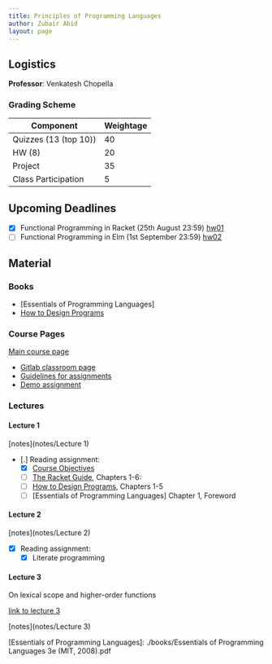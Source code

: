 ```yaml
---
title: Principles of Programming Languages
author: Zubair Abid
layout: page
---
```



## Logistics

**Professor**: Venkatesh Chopella

### Grading Scheme

| Component             | Weightage |
|-----------------------|-----------|
| Quizzes (13 (top 10)) | 40        |
| HW (8)                | 20        |
| Project               | 35        |
| Class Participation   | 5         |


## Upcoming Deadlines

- [X] Functional Programming in Racket (25th August 23:59) [hw01]
- [ ] Functional Programming in Elm (1st September 23:59) [hw02]

## Material

### Books

- [Essentials of Programming Languages]
- [How to Design Programs]

### Course Pages

[Main course page]

- [Gitlab classroom page]
- [Guidelines for assignments]
- [Demo assignment]

### Lectures

#### Lecture 1

[notes](notes/Lecture 1)

- [.] Reading assignment:
    - [X] [Course Objectives]
    - [ ] [The Racket Guide], Chapters 1-6:
    - [ ] [How to Design Programs], Chapters 1-5
    - [ ] [Essentials of Programming Languages] Chapter 1, Foreword

#### Lecture 2

[notes](notes/Lecture 2)

- [X] Reading assignment:
    - [X] Literate programming

#### Lecture 3

On lexical scope and higher-order functions

[link to lecture 3]

[notes](notes/Lecture 3)







[Essentials of Programming Languages]: ./books/Essentials of Programming Languages 3e (MIT, 2008).pdf

[link to lecture 3]: https://gitlab.com/popl/offerings/2020-monsoon-iiith/classroom/-/issues/5

[Course Objectives]: https://faculty.iiit.ac.in/~venkatesh.choppella/popl/objective.html
[The Racket Guide]: http://docs.racket-lang.org/guide/index.html
[How to Design Programs]: https://htdp.org/2003-09-26/

[Demo assignment]: https://gitlab.com/popl/offerings/2020-monsoon-iiith/classroom/-/tree/master/hws/hw00
[Guidelines for assignments]: https://gitlab.com/popl/offerings/2020-monsoon-iiith/classroom/-/blob/master/hws/general-guidelines.org
[Gitlab classroom page]: https://gitlab.com/popl/offerings/2020-monsoon-iiith/classroom
[Main course page]: https://faculty.iiit.ac.in/~venkatesh.choppella/popl/

[hw01]: https://gitlab.com/popl/offerings/2020-monsoon-iiith/classroom/-/blob/master/hws/hw01/index.org
[hw02]: https://gitlab.com/popl/offerings/2020-monsoon-iiith/classroom/-/blob/master/hws/hw02/index.org
